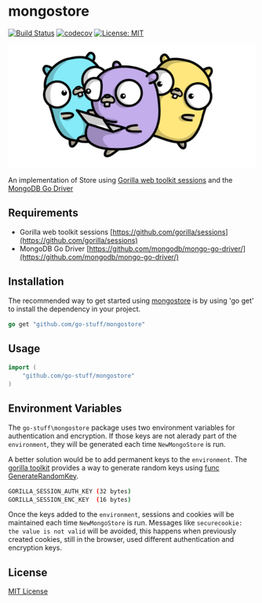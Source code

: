 # mongostore

[![Build Status](https://travis-ci.com/go-stuff/mongostore.svg?branch=master)](https://travis-ci.com/go-stuff/mongostore)
[![codecov](https://codecov.io/gh/go-stuff/mongostore/branch/master/graph/badge.svg)](https://codecov.io/gh/go-stuff/mongostore)
[![License: MIT](https://img.shields.io/badge/License-MIT-yellow.svg)](https://opensource.org/licenses/MIT)

![Gopher Share](https://github.com/go-stuff/images/blob/master/GOPHER_SHARE_640x320.png)

An implementation of Store using [Gorilla web toolkit sessions](https://github.com/gorilla/sessions) and the [MongoDB Go Driver](https://github.com/mongodb/mongo-go-driver)

## Requirements

- Gorilla web toolkit sessions [https://github.com/gorilla/sessions](https://github.com/gorilla/sessions)
- MongoDB Go Driver [https://github.com/mongodb/mongo-go-driver/](https://github.com/mongodb/mongo-go-driver/)

## Installation

The recommended way to get started using [mongostore](https://github.com/go-stuff/mongostore) is by using 'go get' to install the dependency in your project.

```go
go get "github.com/go-stuff/mongostore"
```

## Usage

```go
import (
    "github.com/go-stuff/mongostore"
)
```

## Environment Variables

The `go-stuff\mongostore` package uses two environment variables for authentication and encryption. If those keys are not alerady part of the `environment`, they will be generated each time `NewMongoStore` is run.  

A better solution would be to add permanent keys to the `environment`. The [gorilla toolkit](https://www.gorillatoolkit.org/pkg/securecookie#GenerateRandomKey) provides a way to generate random keys using [func GenerateRandomKey](https://www.gorillatoolkit.org/pkg/securecookie#GenerateRandomKey).

```bash
GORILLA_SESSION_AUTH_KEY (32 bytes)
GORILLA_SESSION_ENC_KEY  (16 bytes)
```

Once the keys added to the `environment`, sessions and cookies will be maintained each time `NewMongoStore` is run. Messages like `securecookie: the value is not valid` will be avoided, this happens when previously created cookies, still in the browser, used different authentication and encryption keys.

## License

[MIT License](LICENSE)